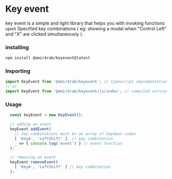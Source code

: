 # Key event

key event is a simple and light library that helps you with invoking functions upon Specified key combinations ( eg: showing a modal when "Control Left" and "X" are clicked simultaneously ).

### installing
```bash
npm install @amir4rab/keyevent@latest
```

### Importing
```javascript
import KeyEvent from '@amir4rab/keyevent'; // typescript implementation
// or
import KeyEvent from '@amir4rab/keyevent/js/index'; // compiled version in javascript
```

### Usage

```javascript
  const keyEvent = new KeyEvent();

  // adding an event
  keyEvent.addEvent( 
    // key combinations must be an array of keydown codes
    [ 'KeyA', 'LeftShift' ], // key combination
    _ => { console.log('event') } // event function
  );

  // removing an event
  keyEvent.removeEvent(
    [ 'KeyA', 'LeftShift' ] // key combination
  );

```